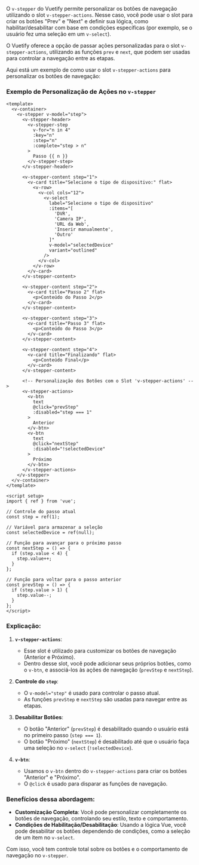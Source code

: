 O `v-stepper` do Vuetify permite personalizar os botões de navegação utilizando o slot `v-stepper-actions`. Nesse caso, você pode usar o slot para criar os botões "Prev" e "Next" e definir sua lógica, como habilitar/desabilitar com base em condições específicas (por exemplo, se o usuário fez uma seleção em um `v-select`).

O Vuetify oferece a opção de passar ações personalizadas para o slot `v-stepper-actions`, utilizando as funções `prev` e `next`, que podem ser usadas para controlar a navegação entre as etapas.

Aqui está um exemplo de como usar o slot `v-stepper-actions` para personalizar os botões de navegação:

### Exemplo de Personalização de Ações no `v-stepper`

```vue
<template>
  <v-container>
    <v-stepper v-model="step">
      <v-stepper-header>
        <v-stepper-step
          v-for="n in 4"
          :key="n"
          :step="n"
          :complete="step > n"
        >
          Passo {{ n }}
        </v-stepper-step>
      </v-stepper-header>

      <v-stepper-content step="1">
        <v-card title="Selecione o tipo de dispositivo:" flat>
          <v-row>
            <v-col cols="12">
              <v-select
                label="Selecione o tipo de dispositivo"
                :items="[
                  'DVR',
                  'Camera IP',
                  'URL da Web',
                  'Inserir manualmente',
                  'Outro'
                ]"
                v-model="selectedDevice"
                variant="outlined"
              />
            </v-col>
          </v-row>
        </v-card>
      </v-stepper-content>

      <v-stepper-content step="2">
        <v-card title="Passo 2" flat>
          <p>Conteúdo do Passo 2</p>
        </v-card>
      </v-stepper-content>

      <v-stepper-content step="3">
        <v-card title="Passo 3" flat>
          <p>Conteúdo do Passo 3</p>
        </v-card>
      </v-stepper-content>

      <v-stepper-content step="4">
        <v-card title="Finalizando" flat>
          <p>Conteúdo Final</p>
        </v-card>
      </v-stepper-content>

      <!-- Personalização dos Botões com o Slot 'v-stepper-actions' -->
      <v-stepper-actions>
        <v-btn
          text
          @click="prevStep"
          :disabled="step === 1"
        >
          Anterior
        </v-btn>
        <v-btn
          text
          @click="nextStep"
          :disabled="!selectedDevice"
        >
          Próximo
        </v-btn>
      </v-stepper-actions>
    </v-stepper>
  </v-container>
</template>

<script setup>
import { ref } from 'vue';

// Controle do passo atual
const step = ref(1);

// Variável para armazenar a seleção
const selectedDevice = ref(null);

// Função para avançar para o próximo passo
const nextStep = () => {
  if (step.value < 4) {
    step.value++;
  }
};

// Função para voltar para o passo anterior
const prevStep = () => {
  if (step.value > 1) {
    step.value--;
  }
};
</script>
```

### Explicação:

1. **`v-stepper-actions`**:
   - Esse slot é utilizado para customizar os botões de navegação (Anterior e Próximo).
   - Dentro desse slot, você pode adicionar seus próprios botões, como o `v-btn`, e associá-los às ações de navegação (`prevStep` e `nextStep`).

2. **Controle do `step`**:
   - O `v-model="step"` é usado para controlar o passo atual.
   - As funções `prevStep` e `nextStep` são usadas para navegar entre as etapas.

3. **Desabilitar Botões**:
   - O botão "Anterior" (`prevStep`) é desabilitado quando o usuário está no primeiro passo (`step === 1`).
   - O botão "Próximo" (`nextStep`) é desabilitado até que o usuário faça uma seleção no `v-select` (`!selectedDevice`).

4. **`v-btn`**:
   - Usamos o `v-btn` dentro do `v-stepper-actions` para criar os botões "Anterior" e "Próximo".
   - O `@click` é usado para disparar as funções de navegação.

### Benefícios dessa abordagem:

- **Customização Completa**: Você pode personalizar completamente os botões de navegação, controlando seu estilo, texto e comportamento.
- **Condições de Habilitação/Desabilitação**: Usando a lógica Vue, você pode desabilitar os botões dependendo de condições, como a seleção de um item no `v-select`.

Com isso, você tem controle total sobre os botões e o comportamento de navegação no `v-stepper`.